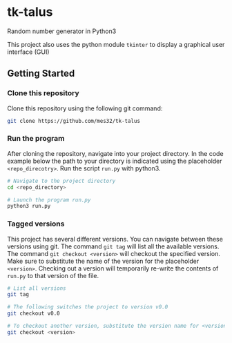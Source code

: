 # tk-talus
Random number generator in Python3

This project also uses the python module `tkinter` to display a graphical user interface (GUI)

## Getting Started

### Clone this repository
Clone this repository using the following git command:
```bash
git clone https://github.com/mes32/tk-talus
```

### Run the program
After cloning the repository, navigate into your project directory. In the code example below the path to your directory is indicated using the placeholder `<repo_direcotry>`. Run the script `run.py` with python3.
```bash
# Navigate to the project directory
cd <repo_directory>

# Launch the program run.py
python3 run.py
```

### Tagged versions
This project has several different versions. You can navigate between these versions using git. The command `git tag` will list all the available versions. The command `git checkout <version>` will checkout the specified version. Make sure to substitute the name of the version for the placeholder `<version>`. Checking out a version will temporarily re-write the contents of `run.py` to that version of the file.
```bash
# List all versions
git tag

# The following switches the project to version v0.0
git checkout v0.0

# To checkout another version, substitute the version name for <version>
git checkout <version>
```